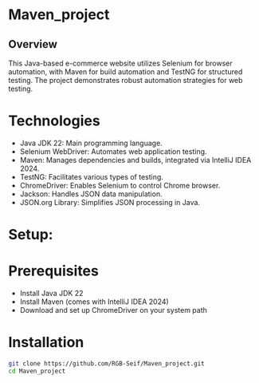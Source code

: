 # Maven_project

## Overview
This Java-based e-commerce website utilizes Selenium for browser automation, with Maven for build automation and TestNG for structured testing. The project demonstrates robust automation strategies for web testing.

# Technologies
- Java JDK 22: Main programming language.
- Selenium WebDriver: Automates web application testing.
- Maven: Manages dependencies and builds, integrated via IntelliJ IDEA 2024.
- TestNG: Facilitates various types of testing.
- ChromeDriver: Enables Selenium to control Chrome browser.
- Jackson: Handles JSON data manipulation.
- JSON.org Library: Simplifies JSON processing in Java.

# Setup:

# Prerequisites
- Install Java JDK 22
- Install Maven (comes with IntelliJ IDEA 2024)
- Download and set up ChromeDriver on your system path

# Installation
```bash
git clone https://github.com/RGB-Seif/Maven_project.git
cd Maven_project
